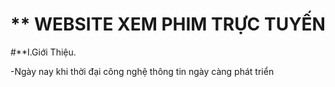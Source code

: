 #                                                     ** WEBSITE XEM PHIM TRỰC TUYẾN

#**I.Giới Thiệu. 

-Ngày nay khi thời đại công nghệ thông tin ngày càng phát triển
